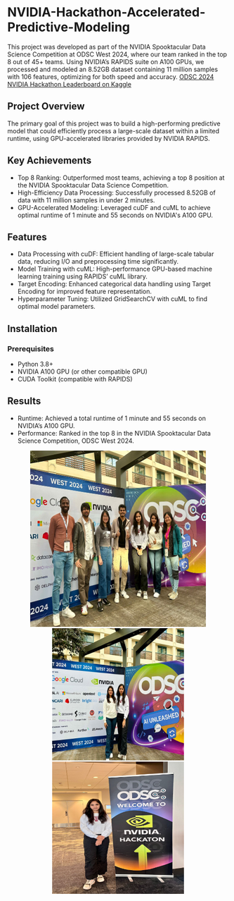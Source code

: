 # NVIDIA-Hackathon-Accelerated-Predictive-Modeling

This project was developed as part of the NVIDIA Spooktacular Data Science Competition at ODSC West 2024, where our team ranked in the top 8 out of 45+ teams. Using NVIDIA’s RAPIDS suite on A100 GPUs, we processed and modeled an 8.52GB dataset containing 11 million samples with 106 features, optimizing for both speed and accuracy. [ODSC 2024 NVIDIA Hackathon Leaderboard on Kaggle](https://www.kaggle.com/competitions/odsc-2024-nvidia-hackathon/leaderboard)


## Project Overview
The primary goal of this project was to build a high-performing predictive model that could efficiently process a large-scale dataset within a limited runtime, using GPU-accelerated libraries provided by NVIDIA RAPIDS.

## Key Achievements
- Top 8 Ranking: Outperformed most teams, achieving a top 8 position at the NVIDIA Spooktacular Data Science Competition.
- High-Efficiency Data Processing: Successfully processed 8.52GB of data with 11 million samples in under 2 minutes.
- GPU-Accelerated Modeling: Leveraged cuDF and cuML to achieve optimal runtime of 1 minute and 55 seconds on NVIDIA's A100 GPU.

## Features
- Data Processing with cuDF: Efficient handling of large-scale tabular data, reducing I/O and preprocessing time significantly.
- Model Training with cuML: High-performance GPU-based machine learning training using RAPIDS’ cuML library.
- Target Encoding: Enhanced categorical data handling using Target Encoding for improved feature representation.
- Hyperparameter Tuning: Utilized GridSearchCV with cuML to find optimal model parameters.

## Installation
### Prerequisites
- Python 3.8+
- NVIDIA A100 GPU (or other compatible GPU)
- CUDA Toolkit (compatible with RAPIDS)

## Results
- Runtime: Achieved a total runtime of 1 minute and 55 seconds on NVIDIA’s A100 GPU.
- Performance: Ranked in the top 8 in the NVIDIA Spooktacular Data Science Competition, ODSC West 2024.

<p align="center">
<img src="I3.jpeg" alt="Logo" width="400" height = "400"/>
<img src="I2.jpeg" alt="Logo" width="300" height = "300"/>
<img src="I1.jpeg" alt="Logo" width="300" height = "300"/>
</p>

